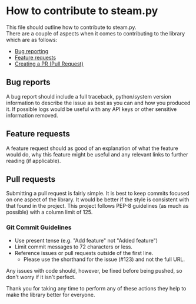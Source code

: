 # How to contribute to steam.py  
  
This file should outline how to contribute to steam.py.  
There are a couple of aspects when it comes to contributing to the library which are as follows:  
  
- [Bug reporting](#bug-reports)
- [Feature requests](#feature-requests)
- [Creating a PR (Pull Request)](#pull-requests)
  
  
## Bug reports  
  
A bug report should include a full traceback, python/system version information to describe the issue as best as you 
can and how you produced it. If possible logs would be useful with any API keys or other sensitive information removed.  
  
## Feature requests  
  
A feature request should as good of an explanation of what the feature would do, why this feature might be useful and 
any relevant links to further reading (if applicable).  
  
## Pull requests  
  
Submitting a pull request is fairly simple. It is best to keep commits focused on one aspect of the library. It would 
be better if the style is consistent with that found in the project. This project follows PEP-8 guidelines 
(as much as possible) with a column limit of 125.  
  
### Git Commit Guidelines  
  
- Use present tense (e.g. "Add feature" not "Added feature")  
- Limit commit messages to 72 characters or less.  
- Reference issues or pull requests outside of the first line.  
  - Please use the shorthand for the issue (#123) and not the full URL.  
  
Any issues with code should, however, be fixed before being pushed, so don't worry if it isn't perfect.  
  
Thank you for taking any time to perform any of these actions they help to make the library better for everyone.

